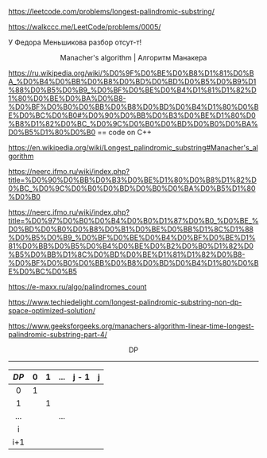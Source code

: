https://leetcode.com/problems/longest-palindromic-substring/

https://walkccc.me/LeetCode/problems/0005/

У Федора Меньшикова разбор отсут-т!

<p align="center"> Manacher's algorithm | Алгоритм Манакера </p>

https://ru.wikipedia.org/wiki/%D0%9F%D0%BE%D0%B8%D1%81%D0%BA_%D0%B4%D0%BB%D0%B8%D0%BD%D0%BD%D0%B5%D0%B9%D1%88%D0%B5%D0%B9_%D0%BF%D0%BE%D0%B4%D1%81%D1%82%D1%80%D0%BE%D0%BA%D0%B8-%D0%BF%D0%B0%D0%BB%D0%B8%D0%BD%D0%B4%D1%80%D0%BE%D0%BC%D0%B0#%D0%90%D0%BB%D0%B3%D0%BE%D1%80%D0%B8%D1%82%D0%BC_%D0%9C%D0%B0%D0%BD%D0%B0%D0%BA%D0%B5%D1%80%D0%B0 == code on C++

https://en.wikipedia.org/wiki/Longest_palindromic_substring#Manacher's_algorithm

https://neerc.ifmo.ru/wiki/index.php?title=%D0%90%D0%BB%D0%B3%D0%BE%D1%80%D0%B8%D1%82%D0%BC_%D0%9C%D0%B0%D0%BD%D0%B0%D0%BA%D0%B5%D1%80%D0%B0

https://neerc.ifmo.ru/wiki/index.php?title=%D0%97%D0%B0%D0%B4%D0%B0%D1%87%D0%B0_%D0%BE_%D0%BD%D0%B0%D0%B8%D0%B1%D0%BE%D0%BB%D1%8C%D1%88%D0%B5%D0%B9_%D0%BF%D0%BE%D0%B4%D0%BF%D0%BE%D1%81%D0%BB%D0%B5%D0%B4%D0%BE%D0%B2%D0%B0%D1%82%D0%B5%D0%BB%D1%8C%D0%BD%D0%BE%D1%81%D1%82%D0%B8-%D0%BF%D0%B0%D0%BB%D0%B8%D0%BD%D0%B4%D1%80%D0%BE%D0%BC%D0%B5

https://e-maxx.ru/algo/palindromes_count

https://www.techiedelight.com/longest-palindromic-substring-non-dp-space-optimized-solution/

https://www.geeksforgeeks.org/manachers-algorithm-linear-time-longest-palindromic-substring-part-4/

<p align="center"> DP </p>

_____

| **_DP_** 	| 0 	| 1 	| ... 	| j - 1 	| j 	|
|:--------:	|:-:	|:-:	|:---:	|:-----:	|:-:	|
|     0    	| 1 	|   	|     	|       	|   	|
|     1    	|   	| 1 	|     	|       	|   	|
|    ...   	|   	|   	| ... 	|       	|   	|
| i        	|   	|   	|     	|       	|   	|
| i+1      	|   	|   	|     	|       	|   	|
